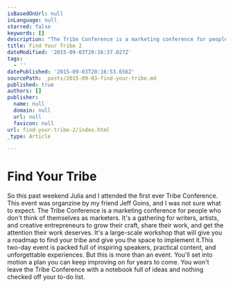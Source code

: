 ```yaml
---
isBasedOnUrl: null
inLanguage: null
starred: false
keywords: []
description: "The Tribe Conference is a marketing conference for people who don't think of themselves as marketers."
title: Find Your Tribe 2
dateModified: '2015-09-03T20:16:37.027Z'
tags:
  - ''
datePublished: '2015-09-03T20:16:53.656Z'
sourcePath: _posts/2015-09-03-find-your-tribe.md
published: true
authors: []
publisher:
  name: null
  domain: null
  url: null
  favicon: null
url: find-your-tribe-2/index.html
_type: Article

---
```

# Find Your Tribe

So this past weekend Julia and I attended the first ever Tribe Conference. This event was organzine by my friend Jeff Goins, and I was not sure what to expect.
The Tribe Conference is a marketing conference for people who don't think of themselves as marketers. It's a gathering for writers, artists, and creative entrepreneurs to grow their craft, share their work, and get the attention their work deserves. 
It's a large-scale workshop that will give you a roadmap to find your tribe and give you the space to implement it.This two-day event is packed full of inspiring speakers, practical content, and unforgettable experiences. But this is more than an event.
You'll set into motion a plan you can keep improving on for years to come. You won't leave the Tribe Conference with a notebook full of ideas and nothing checked off your to-do list.